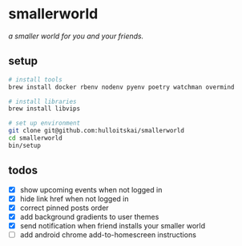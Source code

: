 # smallerworld

_a smaller world for you and your friends._

## setup

```bash
# install tools
brew install docker rbenv nodenv pyenv poetry watchman overmind

# install libraries
brew install libvips

# set up environment
git clone git@github.com:hulloitskai/smallerworld
cd smallerworld
bin/setup
```

## todos

- [x] show upcoming events when not logged in
- [x] hide link href when not logged in
- [x] correct pinned posts order
- [x] add background gradients to user themes
- [x] send notification when friend installs your smaller world
- [ ] add android chrome add-to-homescreen instructions
